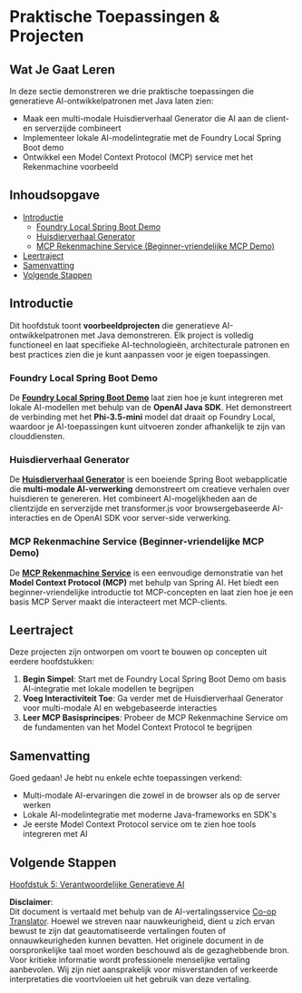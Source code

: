 <!--
CO_OP_TRANSLATOR_METADATA:
{
  "original_hash": "14c0a61ecc1cd2012a9c129236dfdf71",
  "translation_date": "2025-07-29T09:36:03+00:00",
  "source_file": "04-PracticalSamples/README.md",
  "language_code": "nl"
}
-->
# Praktische Toepassingen & Projecten

## Wat Je Gaat Leren
In deze sectie demonstreren we drie praktische toepassingen die generatieve AI-ontwikkelpatronen met Java laten zien:
- Maak een multi-modale Huisdierverhaal Generator die AI aan de client- en serverzijde combineert
- Implementeer lokale AI-modelintegratie met de Foundry Local Spring Boot demo
- Ontwikkel een Model Context Protocol (MCP) service met het Rekenmachine voorbeeld

## Inhoudsopgave

- [Introductie](../../../04-PracticalSamples)
  - [Foundry Local Spring Boot Demo](../../../04-PracticalSamples)
  - [Huisdierverhaal Generator](../../../04-PracticalSamples)
  - [MCP Rekenmachine Service (Beginner-vriendelijke MCP Demo)](../../../04-PracticalSamples)
- [Leertraject](../../../04-PracticalSamples)
- [Samenvatting](../../../04-PracticalSamples)
- [Volgende Stappen](../../../04-PracticalSamples)

## Introductie

Dit hoofdstuk toont **voorbeeldprojecten** die generatieve AI-ontwikkelpatronen met Java demonstreren. Elk project is volledig functioneel en laat specifieke AI-technologieën, architecturale patronen en best practices zien die je kunt aanpassen voor je eigen toepassingen.

### Foundry Local Spring Boot Demo

De **[Foundry Local Spring Boot Demo](foundrylocal/README.md)** laat zien hoe je kunt integreren met lokale AI-modellen met behulp van de **OpenAI Java SDK**. Het demonstreert de verbinding met het **Phi-3.5-mini** model dat draait op Foundry Local, waardoor je AI-toepassingen kunt uitvoeren zonder afhankelijk te zijn van clouddiensten.

### Huisdierverhaal Generator

De **[Huisdierverhaal Generator](petstory/README.md)** is een boeiende Spring Boot webapplicatie die **multi-modale AI-verwerking** demonstreert om creatieve verhalen over huisdieren te genereren. Het combineert AI-mogelijkheden aan de clientzijde en serverzijde met transformer.js voor browsergebaseerde AI-interacties en de OpenAI SDK voor server-side verwerking.

### MCP Rekenmachine Service (Beginner-vriendelijke MCP Demo)

De **[MCP Rekenmachine Service](calculator/README.md)** is een eenvoudige demonstratie van het **Model Context Protocol (MCP)** met behulp van Spring AI. Het biedt een beginner-vriendelijke introductie tot MCP-concepten en laat zien hoe je een basis MCP Server maakt die interacteert met MCP-clients.

## Leertraject

Deze projecten zijn ontworpen om voort te bouwen op concepten uit eerdere hoofdstukken:

1. **Begin Simpel**: Start met de Foundry Local Spring Boot Demo om basis AI-integratie met lokale modellen te begrijpen
2. **Voeg Interactiviteit Toe**: Ga verder met de Huisdierverhaal Generator voor multi-modale AI en webgebaseerde interacties
3. **Leer MCP Basisprincipes**: Probeer de MCP Rekenmachine Service om de fundamenten van het Model Context Protocol te begrijpen

## Samenvatting

Goed gedaan! Je hebt nu enkele echte toepassingen verkend:

- Multi-modale AI-ervaringen die zowel in de browser als op de server werken
- Lokale AI-modelintegratie met moderne Java-frameworks en SDK's
- Je eerste Model Context Protocol service om te zien hoe tools integreren met AI

## Volgende Stappen

[Hoofdstuk 5: Verantwoordelijke Generatieve AI](../05-ResponsibleGenAI/README.md)

**Disclaimer**:  
Dit document is vertaald met behulp van de AI-vertalingsservice [Co-op Translator](https://github.com/Azure/co-op-translator). Hoewel we streven naar nauwkeurigheid, dient u zich ervan bewust te zijn dat geautomatiseerde vertalingen fouten of onnauwkeurigheden kunnen bevatten. Het originele document in de oorspronkelijke taal moet worden beschouwd als de gezaghebbende bron. Voor kritieke informatie wordt professionele menselijke vertaling aanbevolen. Wij zijn niet aansprakelijk voor misverstanden of verkeerde interpretaties die voortvloeien uit het gebruik van deze vertaling.